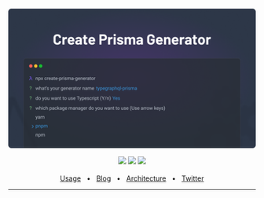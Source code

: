 ![Banner Image](https://github.com/YassinEldeeb/create-prisma-generator/blob/main/images/cool-banner.png)

<div align="center">
  <a href="https://www.npmjs.com/package/create-prisma-generator"><img src="https://img.shields.io/npm/v/create-prisma-generator.svg?style=flat" /></a>
  <a href="https://github.com/prisma/prisma/blob/main/CONTRIBUTING.md"><img src="https://img.shields.io/badge/PRs-welcome-brightgreen.svg" /></a>
  <a href="https://github.com/prisma/prisma/blob/main/LICENSE"><img src="https://img.shields.io/badge/license-MIT-blue" /></a>
  <br />
  <br />
  <a href="https://github.com/YassinEldeeb/create-prisma-generator#Usage">Usage</a>
  <span>&nbsp;&nbsp;•&nbsp;&nbsp;</span>
  <a href="https://dev.to/yassineldeeb">Blog</a>
  <span>&nbsp;&nbsp;•&nbsp;&nbsp;</span>
  <a href="https://github.com/YassinEldeeb/create-prisma-generator/blob/main/ARCHITECTURE.md">Architecture</a>
  <span>&nbsp;&nbsp;•&nbsp;&nbsp;</span>
  <a href="https://twitter.com/YassinEldeeb7">Twitter</a>
  <br />
  <hr />
</div>
